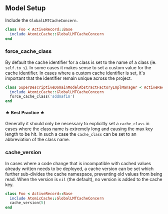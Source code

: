 ## Model Setup
Include the `GlobalLMTCacheConcern`.

```ruby
class Foo < ActiveRecord::Base
  include AtomicCache::GlobalLMTCacheConcern
end
```

### force_cache_class
By default the cache identifier for a class is set to the name of a class (ie. `self.to_s`).  In some cases it makes sense to set a custom value for the cache identifier.  In cases where a custom cache identifier is set, it's important that the identifier remain unique across the project.

```ruby
class SuperDescriptiveDomainModelAbstractFactoryImplManager < ActiveRecord::Base
  include AtomicCache::GlobalLMTCacheConcern
  force_cache_class('sddmafim')
end
```

#### ★ Best Practice ★
Generally it should only be necessary to explicitly set a `cache_class` in cases where the class name is extremely long and causing the max key length to be hit.  In such a case the `cache_class` can be set to an abbreviation of the class name.

### cache_version
In cases where a code change that is incompatible with cached values already written needs to be deployed, a cache version can be set which further sub-divides the cache namespace, preventing old values from being read.  When the version is `nil` (the default), no version is added to the cache key.

```ruby
class Foo < ActiveRecord::Base
  include AtomicCache::GlobalLMTCacheConcern
  cache_version(5)
end
```

